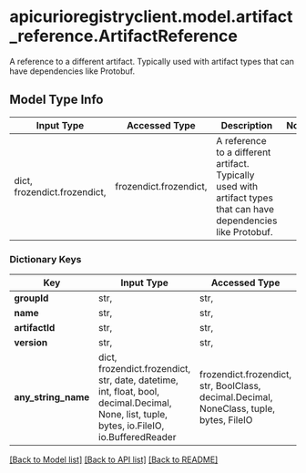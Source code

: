 # apicurioregistryclient.model.artifact_reference.ArtifactReference

A reference to a different artifact. Typically used with artifact types that can have dependencies like Protobuf.

## Model Type Info
Input Type | Accessed Type | Description | Notes
------------ | ------------- | ------------- | -------------
dict, frozendict.frozendict,  | frozendict.frozendict,  | A reference to a different artifact. Typically used with artifact types that can have dependencies like Protobuf. | 

### Dictionary Keys
Key | Input Type | Accessed Type | Description | Notes
------------ | ------------- | ------------- | ------------- | -------------
**groupId** | str,  | str,  |  | 
**name** | str,  | str,  |  | 
**artifactId** | str,  | str,  |  | 
**version** | str,  | str,  |  | [optional] 
**any_string_name** | dict, frozendict.frozendict, str, date, datetime, int, float, bool, decimal.Decimal, None, list, tuple, bytes, io.FileIO, io.BufferedReader | frozendict.frozendict, str, BoolClass, decimal.Decimal, NoneClass, tuple, bytes, FileIO | any string name can be used but the value must be the correct type | [optional]

[[Back to Model list]](../../README.md#documentation-for-models) [[Back to API list]](../../README.md#documentation-for-api-endpoints) [[Back to README]](../../README.md)


